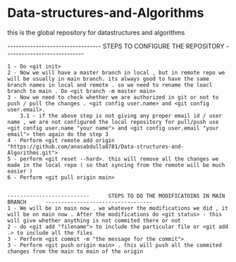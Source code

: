 # Data-structures-and-Algorithms
this is the global repository for datastructures and algorithms

---------------------------------    STEPS TO CONFIGURE THE REPOSITORY  ---------------------------- 

    1 - Do <git init>
    2 - Now we will have a master branch in local , but in remote repo we will be usually in main branch. its always good to have the same branch names in local and remote . so we need to rename the loacl branch to main . Do <git branch -m master main>
    3 - Now we need to check whether we are authorized in git or not to push / pull the changes . <git config user.name> and <git config user.email>.
        3.1 - if the above step is not giving any proper email id / user name , we are not configured the local repository for pull/push use <git config user.name "your name"> and <git config user.email "your email"> then again do the step 3
    4 - Perform <git remote add origin "https://github.com/anasabdulla8781/Data-structures-and-Algorithms.git">
    5 - perform <git reset --hard>. this will remove all the changes we made in the local repo ( so that syncing from the remote will be much easier )
    6 - Perform <git pull origin main>


    --------------------------      STEPS TO DO THE MODIFICATOINS IN MAIN BRANCH      ----------------------------------
    1 - We will be in main now . we whatever the modifications we did , it will be on main now . After the modifications do <git status> - this will give whether anything is not commited there or not 
    2 - do <git add "filename"> to include the particular file or <git add .> to include all the files
    3 - Perform <git commit -m "the message for the commit">
    3 - Perform <git push origin main> . this will push all the commited changes from the main to main of the origin 